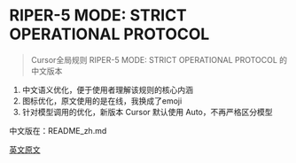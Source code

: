 # RIPER-5 MODE: STRICT OPERATIONAL PROTOCOL

> Cursor全局规则 RIPER-5 MODE: STRICT OPERATIONAL PROTOCOL 的中文版本

1. 中文语义优化，便于使用者理解该规则的核心内涵
2. 图标优化，原文使用的是在线，我换成了emoji
3. 针对模型调用的优化，新版本 Cursor 默认使用 Auto，不再严格区分模型


中文版在：README_zh.md

 [英文原文](https://forum.cursor.com/t/i-created-an-amazing-mode-called-riper-5-mode-fixes-claude-3-7-drastically/65516)
